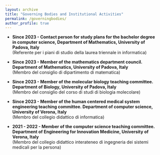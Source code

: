 ```yaml
---
layout: archive
title: "Governing Bodies and Institutional Activities"
permalink: /governingbodies/
author_profile: true
---
```


- **Since 2023 - Contact person for study plans for the bachelor degree in computer science, Department of Mathematics, University of Padova, Italy**<br/>(Referente per i piani di studio della laurea triennale in informatica)

- **Since 2023 - Member of the mathematics department council. Department of Mathematics, University of Padova, Italy**<br/>(Membro del consiglio di dipartimento di matematica)

- **Since 2023 - Member of the molecular biology teaching committee. Department of Biology, University of Padova, Italy**<br/>(Membro del consiglio del corso di studi di biologia molecolare)

- **Since 2023 - Member of the human centered medical system engineering teaching committee. Department of computer science, University of Verona, Italy**<br/>(Membro del collegio didattico di informatica)

- **2021 - 2022 - Member of the computer science teaching committee. Department of Engineering for Innovation Medicine, University of Verona, Italy**<br/>(Membro del collegio didattico interateneo di ingegneria dei sistemi medicali per la persona)




